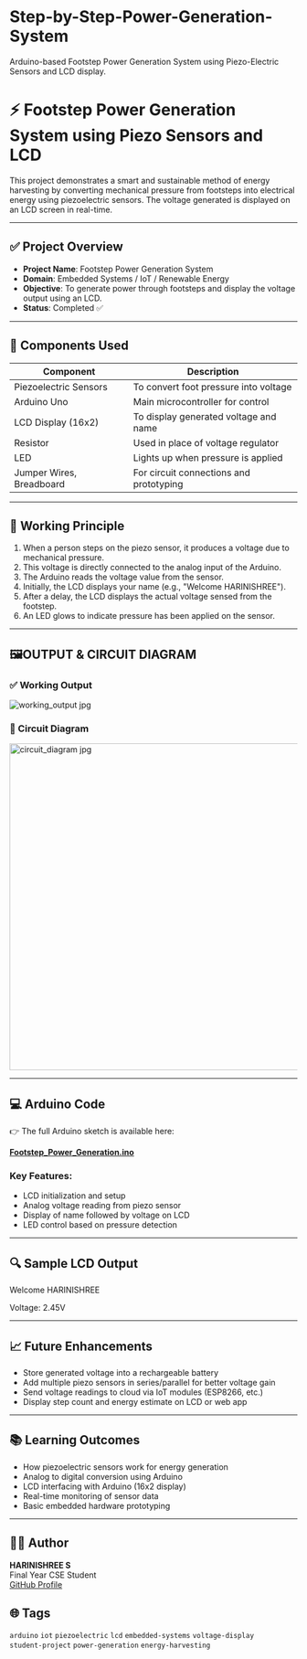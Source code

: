 # Step-by-Step-Power-Generation-System
 Arduino-based Footstep Power Generation System using Piezo-Electric Sensors and LCD display.
# ⚡ Footstep Power Generation System using Piezo Sensors and LCD

This project demonstrates a smart and sustainable method of energy harvesting by converting mechanical pressure from footsteps into electrical energy using piezoelectric sensors. The voltage generated is displayed on an LCD screen in real-time.

---

## ✅ Project Overview

- **Project Name**: Footstep Power Generation System
- **Domain**: Embedded Systems / IoT / Renewable Energy
- **Objective**: To generate power through footsteps and display the voltage output using an LCD.
- **Status**: Completed ✅

---

## 🔧 Components Used

| Component               | Description                                |
|------------------------|--------------------------------------------|
| Piezoelectric Sensors  | To convert foot pressure into voltage       |
| Arduino Uno            | Main microcontroller for control            |
| LCD Display (16x2)     | To display generated voltage and name       |
| Resistor               | Used in place of voltage regulator          |
| LED                    | Lights up when pressure is applied          |
| Jumper Wires, Breadboard | For circuit connections and prototyping   |

---

## 🧠 Working Principle

1. When a person steps on the piezo sensor, it produces a voltage due to mechanical pressure.
2. This voltage is directly connected to the analog input of the Arduino.
3. The Arduino reads the voltage value from the sensor.
4. Initially, the LCD displays your name (e.g., "Welcome HARINISHREE").
5. After a delay, the LCD displays the actual voltage sensed from the footstep.
6. An LED glows to indicate pressure has been applied on the sensor.

---

## 🖼️OUTPUT & CIRCUIT DIAGRAM

### ✅ Working Output
![working_output jpg](https://github.com/user-attachments/assets/6600f102-7d4a-41af-a382-df4ac72048df)


### 🧪 Circuit Diagram
<img width="811" height="572" alt="circuit_diagram jpg" src="https://github.com/user-attachments/assets/15744d15-45b7-4fde-84b5-6f1959225c21" />


---

## 💻 Arduino Code

👉 The full Arduino sketch is available here:

[**Footstep_Power_Generation.ino**](./code/Footstep_Power_Generation.ino)


### Key Features:
- LCD initialization and setup
- Analog voltage reading from piezo sensor
- Display of name followed by voltage on LCD
- LED control based on pressure detection

---

## 🔍 Sample LCD Output

Welcome HARINISHREE   

Voltage: 2.45V

---

## 📈 Future Enhancements

- Store generated voltage into a rechargeable battery
- Add multiple piezo sensors in series/parallel for better voltage gain
- Send voltage readings to cloud via IoT modules (ESP8266, etc.)
- Display step count and energy estimate on LCD or web app

---

## 📚 Learning Outcomes

- How piezoelectric sensors work for energy generation
- Analog to digital conversion using Arduino
- LCD interfacing with Arduino (16x2 display)
- Real-time monitoring of sensor data
- Basic embedded hardware prototyping

---

## 🧑‍💻 Author

**HARINISHREE S**  
Final Year CSE Student  
[GitHub Profile](https://github.com/HARINISHREE1717)



## 🌐 Tags

`arduino` `iot` `piezoelectric` `lcd` `embedded-systems` `voltage-display`  
`student-project` `power-generation` `energy-harvesting` 
